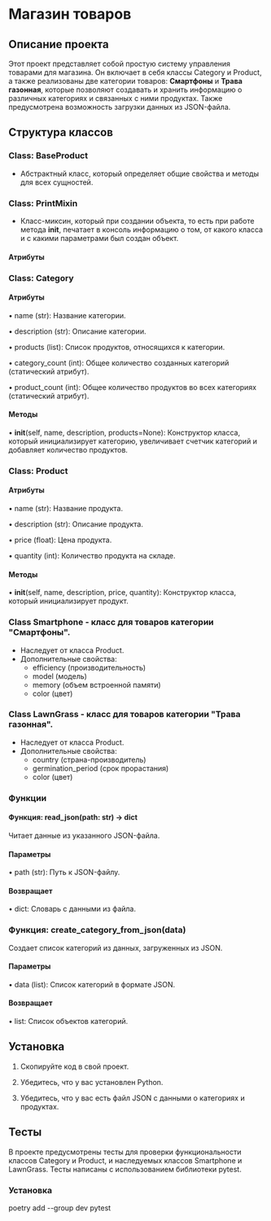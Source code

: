 # Магазин товаров


## Описание проекта

Этот проект представляет собой простую систему управления товарами для магазина. Он включает в себя классы Category и Product, а также реализованы две категории товаров: **Смартфоны** и **Трава газонная**, которые позволяют создавать и хранить информацию о различных категориях и связанных с ними продуктах. Также предусмотрена возможность загрузки данных из JSON-файла.

## Структура классов

### Class: BaseProduct

- Абстрактный класс, который определяет общие свойства и методы для всех сущностей.

### Class: PrintMixin

- Класс-миксин, который при создании объекта, то есть при работе метода __init__, печатает в консоль информацию о том, от какого класса и с какими параметрами был создан объект.

#### Атрибуты


### Class: Category

#### Атрибуты

  • name (str): Название категории.

  • description (str): Описание категории.

  • products (list): Список продуктов, относящихся к категории.

  • category_count (int): Общее количество созданных категорий (статический атрибут).

  • product_count (int): Общее количество продуктов во всех категориях (статический атрибут).

#### Методы

  • __init__(self, name, description, products=None): Конструктор класса, который инициализирует категорию, увеличивает счетчик категорий и добавляет количество продуктов.

### Class: Product

#### Атрибуты

  • name (str): Название продукта.

  • description (str): Описание продукта.

  • price (float): Цена продукта.

  • quantity (int): Количество продукта на складе.

#### Методы

  • __init__(self, name, description, price, quantity): Конструктор класса, который инициализирует продукт.

### Class Smartphone - класс для товаров категории "Смартфоны".
   - Наследует от класса Product.
   - Дополнительные свойства:
     - efficiency (производительность)
     - model (модель)
     - memory (объем встроенной памяти)
     - color (цвет)

### Class LawnGrass - класс для товаров категории "Трава газонная".
   - Наследует от класса Product.
   - Дополнительные свойства:
     - country (страна-производитель)
     - germination_period (срок прорастания)
     - color (цвет)

### Функции

#### Функция: read_json(path: str) -> dict

Читает данные из указанного JSON-файла.

#### Параметры

  • path (str): Путь к JSON-файлу.

#### Возвращает

  • dict: Словарь с данными из файла.

### Функция: create_category_from_json(data)

Создает список категорий из данных, загруженных из JSON.

#### Параметры

  • data (list): Список категорий в формате JSON.

#### Возвращает

  • list: Список объектов категорий.
  
## Установка

1. Скопируйте код в свой проект.

2. Убедитесь, что у вас установлен Python.

3. Убедитесь, что у вас есть файл JSON с данными о категориях и продуктах.


## Тесты

В проекте предусмотрены тесты для проверки функциональности классов Category и Product, и наследуемых классов Smartphone и LawnGrass. Тесты написаны с использованием библиотеки pytest.

### Установка

poetry add --group dev pytest